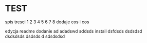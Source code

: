 # TEST

spis tresci
1
2
3
4
5
6
7
8
dodaje cos
i cos


edycja readme 
dodanie ad
adadswd
sddsds
install
dsfdsds
dsdsdsd
dsdsdsds
dsdsds
d
sdsdsdsd
